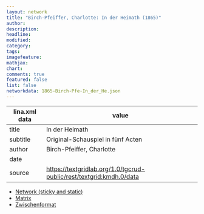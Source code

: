 ```yaml
---
layout: network
title: "Birch-Pfeiffer, Charlotte: In der Heimath (1865)"
author:
description:
headline:
modified:
category:
tags:
imagefeature: 
mathjax: 
chart: 
comments: true
featured: false
list: false
networkdata: 1865-Birch-Pfe-In_der_He.json
---
```

lina.xml data  | value
------------- | -------------
title|In der Heimath
subtitle|Original-Schauspiel in fünf Acten
author|Birch-Pfeiffer, Charlotte
date|
source|https://textgridlab.org/1.0/tgcrud-public/rest/textgrid:kmdh.0/data


* [Network (sticky and static)](/network268)
* [Matrix](/matrix268)
* [Zwischenformat](/lina268 )
